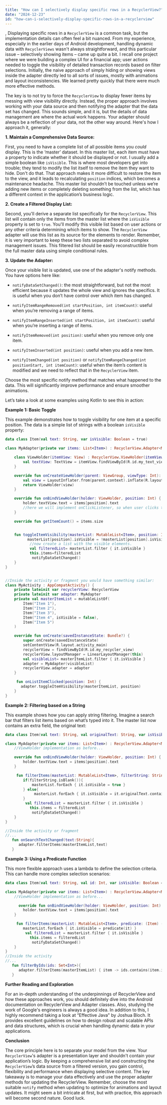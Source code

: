 ```yaml
---
title: "How can I selectively display specific rows in a RecyclerView?"
date: "2024-12-23"
id: "how-can-i-selectively-display-specific-rows-in-a-recyclerview"
---
```


,  Displaying specific rows in a `RecyclerView` is a common task, but the implementation details can often feel a bit nuanced. From my experience, especially in the earlier days of Android development, handling dynamic data with `RecyclerViews` wasn't always straightforward, and this particular issue – selectively showing items – came up quite a bit. I recall one project where we were building a complex UI for a financial app; user actions needed to toggle the visibility of detailed transaction records based on filter selections. Initially, the naive approach of simply hiding or showing views inside the adapter directly led to all sorts of issues, mostly with animations and layout inconsistencies. We learned pretty quickly that there were much more effective methods.

The key is to not try to force the `RecyclerView` to display fewer items by messing with view visibility directly. Instead, the proper approach involves working with your data source and then notifying the adapter that the data set has changed. This sounds simple, and it is, but the details of data management are where the actual work happens. Your adapter should always be a reflection of your data, not the other way around. Here's how I approach it, generally:

**1. Maintain a Comprehensive Data Source:**

First, you need to have a complete list of all possible items you *could* display. This is the ‘master’ dataset. In this master list, each item must have a property to indicate whether it should be displayed or not. I usually add a simple boolean like `isVisible`. This is where most developers get into trouble; they tend to modify the list itself to remove the item they want to hide. Don't do that. That approach makes it more difficult to restore the item to the view, and it leads to recalculating `position` indices, which becomes a maintenance headache. This master list shouldn’t be touched unless we’re adding new items or completely deleting something from the list, which has a different context in the application’s business logic.

**2. Create a Filtered Display List:**

Second, you'll derive a separate list specifically for the `RecyclerView`. This list will contain only the items from the master list where the `isVisible` property is set to `true`. You'll modify this visible list based on user actions or any other criteria determining which items to show. The `RecyclerView` adapter will use this list as its source for the elements to render. Remember, it is very important to keep these two lists separated to avoid complex management issues. This filtered list should be easily reconstructible from the full master data using simple conditional rules.

**3. Update the Adapter:**

Once your visible list is updated, use one of the adapter's notify methods. You have options here like:

*   `notifyDataSetChanged()`: the most straightforward, but not the most efficient because it updates the whole view and ignores the specifics. It is useful when you don’t have control over which item has changed.

*   `notifyItemRangeRemoved(int startPosition, int itemCount)`: useful when you’re removing a range of items.
*    `notifyItemRangeInserted(int startPosition, int itemCount)`: useful when you’re inserting a range of items.
*   `notifyItemRemoved(int position)`: useful when you remove only one item.
*   `notifyItemInserted(int position)`: useful when you add a new item.
*   `notifyItemChanged(int position)` or `notifyItemRangeChanged(int positionStart, int itemCount)`: useful when the item’s content is modified and we need to reflect that in the `RecyclerView` item.

Choose the most specific notify method that matches what happened to the data. This will significantly improve performance and ensure smoother animations.

Let’s take a look at some examples using Kotlin to see this in action:

**Example 1: Basic Toggle**

This example demonstrates how to toggle visibility for one item at a specific position. The data is a simple list of strings with a boolean `isVisible` property:

```kotlin
data class Item(val text: String, var isVisible: Boolean = true)

class MyAdapter(private var items: List<Item>) : RecyclerView.Adapter<MyAdapter.ViewHolder>() {

    class ViewHolder(itemView: View) : RecyclerView.ViewHolder(itemView) {
        val textView: TextView = itemView.findViewById(R.id.my_text_view)
    }

    override fun onCreateViewHolder(parent: ViewGroup, viewType: Int): ViewHolder {
        val view = LayoutInflater.from(parent.context).inflate(R.layout.my_item_layout, parent, false)
        return ViewHolder(view)
    }

    override fun onBindViewHolder(holder: ViewHolder, position: Int) {
        holder.textView.text = items[position].text
        //here we will implement onClickListener, so when user clicks the item we toggle the isVisible status for the item inside the master list and notify the adapter with notifyItemChanged()
    }

    override fun getItemCount() = items.size


    fun toggleItemVisibility(masterList: MutableList<Item>, position: Int){
          masterList[position].isVisible = !masterList[position].isVisible
           //now create a list with the visible elements.
           val filteredList= masterList.filter { it.isVisible }
           this.items=filteredList
            notifyDataSetChanged()
    }
}


//Inside the activity or fragment you would have something similar:
class MyActivity : AppCompatActivity() {
    private lateinit var recyclerView: RecyclerView
    private lateinit var adapter: MyAdapter
    private val masterItemList = mutableListOf(
        Item("Item 1"),
        Item("Item 2"),
        Item("Item 3"),
        Item("Item 4", isVisible = false),
        Item("Item 5")
    )

    override fun onCreate(savedInstanceState: Bundle?) {
        super.onCreate(savedInstanceState)
        setContentView(R.layout.activity_main)
        recyclerView = findViewById(R.id.my_recycler_view)
        recyclerView.layoutManager = LinearLayoutManager(this)
        val visibleList= masterItemList.filter { it.isVisible }
        adapter = MyAdapter(visibleList)
        recyclerView.adapter = adapter
    }

     fun onListItemClicked(position: Int) {
       adapter.toggleItemVisibility(masterItemList, position)
    }
}
```

**Example 2: Filtering based on a String**

This example shows how you can apply string filtering. Imagine a search bar that filters list items based on what’s typed into it. The master list now contains an extra field, the original text:

```kotlin
data class Item(val text: String, val originalText: String, var isVisible: Boolean = true)

class MyAdapter(private var items: List<Item>) : RecyclerView.Adapter<MyAdapter.ViewHolder>() {
    //ViewHolder implementation as before...

    override fun onBindViewHolder(holder: ViewHolder, position: Int) {
        holder.textView.text = items[position].text
    }

     fun filterItems(masterList: MutableList<Item>, filterString: String) {
        if(filterString.isBlank()){
            masterList.forEach { it.isVisible = true }
        } else{
             masterList.forEach { it.isVisible = it.originalText.contains(filterString, ignoreCase = true) }
        }
         val filteredList = masterList.filter { it.isVisible }
           this.items = filteredList
            notifyDataSetChanged()
    }
}

//Inside the activity or fragment
//...
   fun onSearchTextChanged(text:String){
      adapter.filterItems(masterItemList,text)
   }

```

**Example 3: Using a Predicate Function**

This more flexible approach uses a lambda to define the selection criteria. This can handle more complex selection scenarios:

```kotlin
data class Item(val text: String, val id: Int, var isVisible: Boolean = true)

class MyAdapter(private var items: List<Item>) : RecyclerView.Adapter<MyAdapter.ViewHolder>() {
    //ViewHolder implementation as before...

      override fun onBindViewHolder(holder: ViewHolder, position: Int) {
        holder.textView.text = items[position].text
    }

     fun filterItems(masterList: MutableList<Item>, predicate: (Item) -> Boolean) {
        masterList.forEach { it.isVisible = predicate(it) }
         val filteredList = masterList.filter { it.isVisible }
           this.items = filteredList
            notifyDataSetChanged()
    }
}
//Inside the activity
//...
   fun filterByIds(ids: Set<Int>){
      adapter.filterItems(masterItemList) { item -> ids.contains(item.id) }
   }
```

**Further Reading and Exploration**

For an in-depth understanding of the underpinnings of RecyclerView and how these approaches work, you should definitely dive into the Android documentation on RecyclerView and Adapter classes. Also, studying the work of Google's engineers is always a good idea. In addition to this, I highly recommend taking a look at “Effective Java" by Joshua Bloch. It provides excellent guidelines on how to design robust and scalable APIs and data structures, which is crucial when handling dynamic data in your applications.

**Conclusion**

The core principle here is to separate your model from the view. Your `RecyclerView`'s adapter is a presentation layer and shouldn't contain your application’s logic. By keeping a comprehensive list and constructing the `RecyclerView`’s data source from a filtered version, you gain control, flexibility and performance when displaying selective content. The key takeaway is to manage your data effectively and use the proper adapter methods for updating the RecyclerView. Remember, choose the most suitable `notify` method when updating to optimize for animations and layout updates. It might seem a bit intricate at first, but with practice, this approach will become second nature. Good luck.
